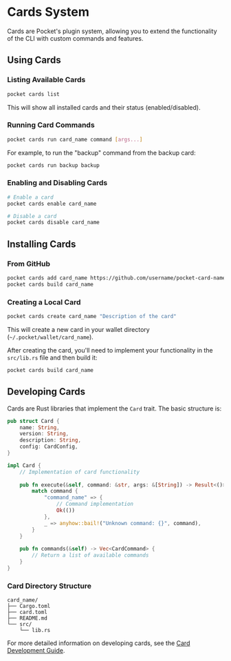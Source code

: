 # Cards System

Cards are Pocket's plugin system, allowing you to extend the functionality of the CLI with custom commands and features.

## Using Cards

### Listing Available Cards

```bash
pocket cards list
```

This will show all installed cards and their status (enabled/disabled).

### Running Card Commands

```bash
pocket cards run card_name command [args...]
```

For example, to run the "backup" command from the backup card:

```bash
pocket cards run backup backup
```

### Enabling and Disabling Cards

```bash
# Enable a card
pocket cards enable card_name

# Disable a card
pocket cards disable card_name
```

## Installing Cards

### From GitHub

```bash
pocket cards add card_name https://github.com/username/pocket-card-name
pocket cards build card_name
```

### Creating a Local Card

```bash
pocket cards create card_name "Description of the card"
```

This will create a new card in your wallet directory (`~/.pocket/wallet/card_name`).

After creating the card, you'll need to implement your functionality in the `src/lib.rs` file and then build it:

```bash
pocket cards build card_name
```

## Developing Cards

Cards are Rust libraries that implement the `Card` trait. The basic structure is:

```rust
pub struct Card {
    name: String,
    version: String,
    description: String,
    config: CardConfig,
}

impl Card {
    // Implementation of card functionality
    
    pub fn execute(&self, command: &str, args: &[String]) -> Result<()> {
        match command {
            "command_name" => {
                // Command implementation
                Ok(())
            },
            _ => anyhow::bail!("Unknown command: {}", command),
        }
    }
    
    pub fn commands(&self) -> Vec<CardCommand> {
        // Return a list of available commands
    }
}
```

### Card Directory Structure

```
card_name/
├── Cargo.toml
├── card.toml
├── README.md
└── src/
    └── lib.rs
```

For more detailed information on developing cards, see the [Card Development Guide](https://github.com/frgmt0/pocket/wiki/Card-Development-Guide). 